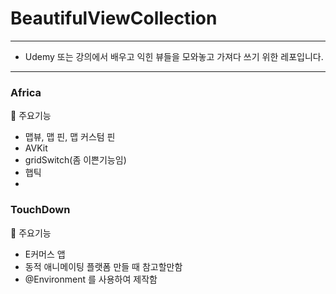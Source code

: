 # BeautifulViewCollection
---
- Udemy 또는 강의에서 배우고 익힌 뷰들을 모와놓고 가져다 쓰기 위한 레포입니다.


---

### Africa 
📌 주요기능
- 맵뷰, 맵 핀, 맵 커스텀 핀
- AVKit
- gridSwitch(좀 이쁜기능임)
- 햅틱
- 

### TouchDown
📌 주요기능
- E커머스 앱 
- 동적 애니메이팅 플랫폼 만들 때 참고할만함
- @Environment 를 사용하여 제작함 
